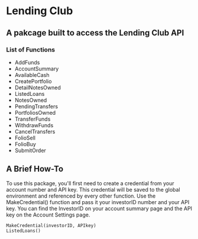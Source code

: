 # Lending Club  

## A pakcage built to access the Lending Club API

### List of Functions  
- AddFunds
- AccountSummary
- AvailableCash
- CreatePortfolio
- DetailNotesOwned
- ListedLoans
- NotesOwned
- PendingTransfers
- PortfoliosOwned
- TransferFunds
- WithdrawFunds
- CancelTransfers
- FolioSell
- FolioBuy
- SubmitOrder


## A Brief How-To 
To use this package, you'll first need to create a credential from your account 
number and API key. This credential will be saved to the global environment and 
referenced by every other function. Use the MakeCredential() function and pass 
it your investorID number and your API key. You can find the InvestorID on your 
account summary page and the API key on the Account Settings page. 

```
MakeCredential(investorID, APIkey)
ListedLoans()
```

